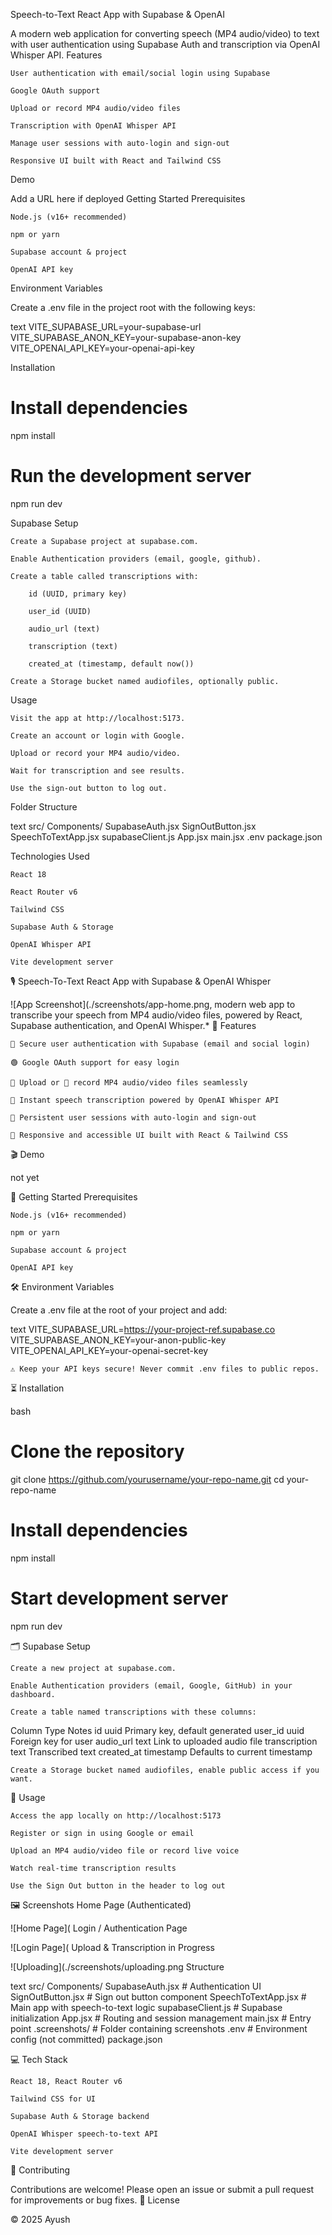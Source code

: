Speech-to-Text React App with Supabase & OpenAI

A modern web application for converting speech (MP4 audio/video) to text with user authentication using Supabase Auth and transcription via OpenAI Whisper API.
Features

    User authentication with email/social login using Supabase

    Google OAuth support

    Upload or record MP4 audio/video files

    Transcription with OpenAI Whisper API

    Manage user sessions with auto-login and sign-out

    Responsive UI built with React and Tailwind CSS

Demo

Add a URL here if deployed
Getting Started
Prerequisites

    Node.js (v16+ recommended)

    npm or yarn

    Supabase account & project

    OpenAI API key

Environment Variables

Create a .env file in the project root with the following keys:

text
VITE_SUPABASE_URL=your-supabase-url
VITE_SUPABASE_ANON_KEY=your-supabase-anon-key
VITE_OPENAI_API_KEY=your-openai-api-key

Installation

# Install dependencies
npm install

# Run the development server
npm run dev

Supabase Setup

    Create a Supabase project at supabase.com.

    Enable Authentication providers (email, google, github).

    Create a table called transcriptions with:

        id (UUID, primary key)

        user_id (UUID)

        audio_url (text)

        transcription (text)

        created_at (timestamp, default now())

    Create a Storage bucket named audiofiles, optionally public.

Usage

    Visit the app at http://localhost:5173.

    Create an account or login with Google.

    Upload or record your MP4 audio/video.

    Wait for transcription and see results.

    Use the sign-out button to log out.

Folder Structure

text
src/
  Components/
    SupabaseAuth.jsx
    SignOutButton.jsx
    SpeechToTextApp.jsx
  supabaseClient.js
  App.jsx
  main.jsx
.env
package.json

Technologies Used

    React 18

    React Router v6

    Tailwind CSS

    Supabase Auth & Storage

    OpenAI Whisper API

    Vite development server

🎙️ Speech-To-Text React App with Supabase & OpenAI Whisper

![App Screenshot](./screenshots/app-home.png, modern web app to transcribe your speech from MP4 audio/video files, powered by React, Supabase authentication, and OpenAI Whisper.*
🚀 Features

    🔐 Secure user authentication with Supabase (email and social login)

    🟢 Google OAuth support for easy login

    📁 Upload or 🎤 record MP4 audio/video files seamlessly

    📝 Instant speech transcription powered by OpenAI Whisper API

    🔄 Persistent user sessions with auto-login and sign-out

    📱 Responsive and accessible UI built with React & Tailwind CSS

🎬 Demo

not yet

🔧 Getting Started
Prerequisites

    Node.js (v16+ recommended)

    npm or yarn

    Supabase account & project

    OpenAI API key

🛠️ Environment Variables

Create a .env file at the root of your project and add:

text
VITE_SUPABASE_URL=https://your-project-ref.supabase.co
VITE_SUPABASE_ANON_KEY=your-anon-public-key
VITE_OPENAI_API_KEY=your-openai-secret-key

    ⚠️ Keep your API keys secure! Never commit .env files to public repos.

⏳ Installation

bash
# Clone the repository
git clone https://github.com/yourusername/your-repo-name.git
cd your-repo-name

# Install dependencies
npm install

# Start development server
npm run dev

🗂️ Supabase Setup

    Create a new project at supabase.com.

    Enable Authentication providers (email, Google, GitHub) in your dashboard.

    Create a table named transcriptions with these columns:

Column	Type	Notes
id	uuid	Primary key, default generated
user_id	uuid	Foreign key for user
audio_url	text	Link to uploaded audio file
transcription	text	Transcribed text
created_at	timestamp	Defaults to current timestamp

    Create a Storage bucket named audiofiles, enable public access if you want.

📱 Usage

    Access the app locally on http://localhost:5173

    Register or sign in using Google or email

    Upload an MP4 audio/video file or record live voice

    Watch real-time transcription results

    Use the Sign Out button in the header to log out

🖼 Screenshots
Home Page (Authenticated)

![Home Page](
Login / Authentication Page

![Login Page](
Upload & Transcription in Progress

![Uploading](./screenshots/uploading.png Structure

text
src/
  Components/
    SupabaseAuth.jsx        # Authentication UI
    SignOutButton.jsx       # Sign out button component
    SpeechToTextApp.jsx     # Main app with speech-to-text logic
  supabaseClient.js         # Supabase initialization
  App.jsx                   # Routing and session management
  main.jsx                  # Entry point
.screenshots/               # Folder containing screenshots
.env                       # Environment config (not committed)
package.json

💻 Tech Stack

    React 18, React Router v6

    Tailwind CSS for UI

    Supabase Auth & Storage backend

    OpenAI Whisper speech-to-text API

    Vite development server

🤝 Contributing

Contributions are welcome! Please open an issue or submit a pull request for improvements or bug fixes.
📜 License

© 2025 Ayush
